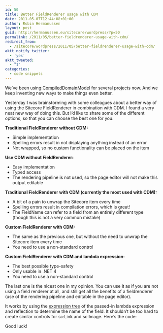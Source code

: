 ```yaml
---
id: 50
title: Better FieldRenderer usage with CDM
date: 2011-05-07T12:44:08+01:00
author: Robin Hermanussen
layout: post
guid: http://hermanussen.eu/sitecore/wordpress/?p=50
permalink: /2011/05/better-fieldrenderer-usage-with-cdm/
redirect_from:
  - /sitecore/wordpress/2011/05/better-fieldrenderer-usage-with-cdm/
aktt_notify_twitter:
  - 'yes'
aktt_tweeted:
  - "1"
categories:
  - code snippets
---
```

We&#8217;ve been using <a title="CDM Shared Source Module page" href="http://trac.sitecore.net/CompiledDomainModel/wiki">CompiledDomainModel</a> for several projects now. And we keep inventing new ways to make things even better.

Yesterday I was brainstorming with some colleagues about a better way of using the Sitecore FieldRenderer in combination with CDM. I found a very neat new way of doing this. But I&#8217;d like to share some of the different options, so that you can choose the best one for you.

**Traditional FieldRenderer without CDM:**



  * Simple implementation
  * Spelling errors result in not displaying anything instead of an error
  * Not wrapped, so no custom functionality can be placed on the item

**Use CDM without FieldRenderer:**



  * Easy implementation
  * Typed access
  * The rendering pipeline is not used, so the page editor will not make this output editable

**Traditional FieldRenderer with CDM (currently the most used with CDM):**



  * A bit of a pain to unwrap the Sitecore item every time
  * Spelling errors result in compilation errors, which is great!
  * The FieldName can refer to a field from an entirely different type (though this is not a very common mistake)

**Custom FieldRenderer with CDM:**



  * The same as the previous one, but without the need to unwrap the Sitecore item every time
  * You need to use a non-standard control

**Custom FieldRenderer with CDM and lambda expression:**



  * The best possible type-safety
  * Only usable in .NET 4
  * You need to use a non-standard control

The last one is the nicest one in my opinion. You can use it as if you are not using a field renderer at all, and still get all the benefits of a fieldrenderer (use of the rendering pipeline and editable in the page editor).

It works by using the <a title="MSDN about Expression Trees" href="http://msdn.microsoft.com/en-us/library/bb397951.aspx">expression tree</a> of the passed-in lambda expression and reflection to determine the name of the field. It shouldn&#8217;t be too hard to create similar controls for sc:Link and sc:Image. Here&#8217;s the code:



Good luck!